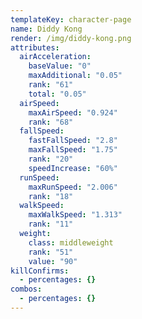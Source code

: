```yaml
---
templateKey: character-page
name: Diddy Kong
render: /img/diddy-kong.png
attributes:
  airAcceleration:
    baseValue: "0"
    maxAdditional: "0.05"
    rank: "61"
    total: "0.05"
  airSpeed:
    maxAirSpeed: "0.924"
    rank: "68"
  fallSpeed:
    fastFallSpeed: "2.8"
    maxFallSpeed: "1.75"
    rank: "20"
    speedIncrease: "60%"
  runSpeed:
    maxRunSpeed: "2.006"
    rank: "18"
  walkSpeed:
    maxWalkSpeed: "1.313"
    rank: "11"
  weight:
    class: middleweight
    rank: "51"
    value: "90"
killConfirms:
  - percentages: {}
combos:
  - percentages: {}
---
```

